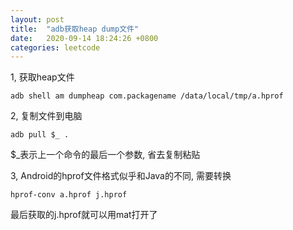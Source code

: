 ```yaml
---
layout: post
title:  "adb获取heap dump文件"
date:   2020-09-14 18:24:26 +0800
categories: leetcode
---
```


1, 获取heap文件
    
    adb shell am dumpheap com.packagename /data/local/tmp/a.hprof

2, 复制文件到电脑

    adb pull $_ .

$_表示上一个命令的最后一个参数, 省去复制粘贴

3, Android的hprof文件格式似乎和Java的不同, 需要转换

    hprof-conv a.hprof j.hprof

最后获取的j.hprof就可以用mat打开了
